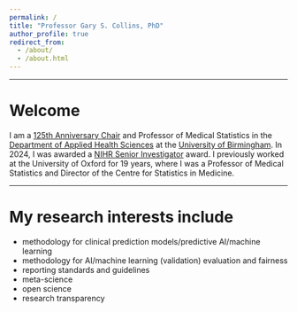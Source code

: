 ```yaml
---
permalink: /
title: "Professor Gary S. Collins, PhD"
author_profile: true
redirect_from: 
  - /about/
  - /about.html
---
```

<hr>
<h1>Welcome</h1>
I am a <a href="https://www.birmingham.ac.uk/research/125th-anniversary-fellows-and-chairs">125th Anniversary Chair</a> and Professor of Medical Statistics in the <a href="https://www.birmingham.ac.uk/about/college-of-medicine-and-health/applied-health-sciences">Department of Applied Health Sciences</a> at the <a href="https://www.birmingham.ac.uk/">University of Birmingham</a>. In 2024, I was awarded a <a href="https://www.nihr.ac.uk/people/professor-gary-collins">NIHR Senior Investigator</a> award. I previously worked at the University of Oxford for 19 years, where I was a Professor of Medical Statistics and Director of the Centre for Statistics in Medicine. 

<hr>
<h1>My research interests include</h1>
<ul>
  <li>methodology for clinical prediction models/predictive AI/machine learning</li>
  <li>methodology for AI/machine learning (validation) evaluation and fairness</li>
  <li>reporting standards and guidelines</li>  
  <li>meta-science</li>
  <li>open science</li>
  <li>research transparency</li>
</ul>


